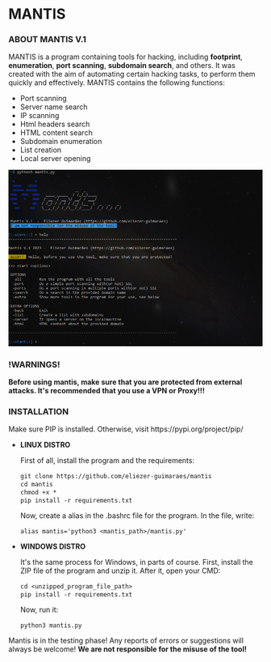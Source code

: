 # MANTIS

<h3>ABOUT MANTIS V.1</h3>
<p>MANTIS is a program containing tools for hacking, including <b>footprint</b>, <b>enumeration</b>, <b>port scanning</b>, <b>subdomain search</b>, and others. It was created with the aim of automating certain hacking tasks, to perform them quickly and effectively. MANTIS contains the following functions:</p>
<ul>
  <li>Port scanning</li>
  <li>Server name search</li>
  <li>IP scanning</li>
  <li>Html headers search</li>
  <li>HTML content search</li>
  <li>Subdomain enumeration</li>
  <li>List creation</li>
  <li>Local server opening</li>
</ul>

<img src='initial.png'>

<h3>!WARNINGS!</h3>
<b>Before using mantis, make sure that you are protected from external attacks. It's recommended that you use a VPN or Proxy!!!</b>

<h3>INSTALLATION</h3>
<p>Make sure PIP is installed. Otherwise, visit https://pypi.org/project/pip/</p>
<ul>
  <li><b>LINUX DISTRO</b>
    <p>First of all, install the program and the requirements:</p>
    
    git clone https://github.com/eliezer-guimaraes/mantis
    cd mantis
    chmod +x *
    pip install -r requirements.txt
    
   <p>Now, create a alias in the .bashrc file for the program. In the file, write:</p>
    
    alias mantis='python3 <mantis_path>/mantis.py'
    
  </li>
  <li><b>WINDOWS DISTRO</b>
    <p>It's the same process for Windows, in parts of course. First, install the ZIP file of the program and unzip it. After it, open your CMD: </p>
    
    cd <unzipped_program_file_path>
    pip install -r requirements.txt
    
   <p>Now, run it:</p>
    
    python3 mantis.py
    
  </li>
</ul>

Mantis is in the testing phase! Any reports of errors or suggestions will always be welcome! <b>We are not responsible for the misuse of the tool!</b>
